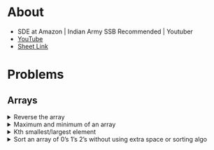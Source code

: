 # About

* SDE at Amazon | Indian Army SSB Recommended | Youtuber
* [YouTube](https://www.youtube.com/channel/UCQHLxxBFrbfdrk1jF0moTpw)
* [Sheet Link](https://drive.google.com/file/d/1FMdN_OCfOI0iAeDlqswCiC2DZzD4nPsb/view) 

# Problems

## Arrays

<details>
<summary>Reverse the array</summary>

* [cpp](code/cpp/array_reverse.cpp)

</details>

<details>
<summary>Maximum and minimum of an array</summary>

* [cpp](code/cpp/array_minmax.cpp)

</details>

<details>
<summary>Kth smallest/largest element</summary>

* [cpp](code/cpp/array_kth.cpp)

</details>

<details>
<summary>Sort an array of 0’s 1’s 2’s without using extra space or sorting algo</summary>

* [cpp](code/cpp/012.cpp)

</details>